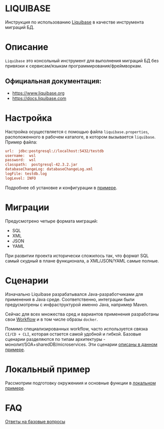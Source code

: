 # LIQUIBASE

Инструкция по использованию [Liquibase](https://www.liquibase.org) в качестве инструмента миграций БД.

# Описание

`Liquibase` это консольный инструмент для выполнения миграций БД без привязки к сервисам/языкам программирования/фреймворкам.
<br/>

## Официальная документация: 
- https://www.liquibase.org
- https://docs.liquibase.com

# Настройка

Настройка осуществляется с помощью файла `liquibase.properties`, расположенного в рабочем каталоге, в котором вызывается `liquibase`. <br/>
Пример файла:
```ini
url:  jdbc:postgresql://localhost:5432/testdb
username:  wsl  
password:  wsl 
classpath:  postgresql-42.3.2.jar
databaseChangeLog: databaseChangeLog.xml
logFile: testdb.log
logLevel: INFO
```

Подробнее об установке и конфигурации в [примере](./demo/README.md).

# Миграции

Предусмотрено четыре формата миграций:

- SQL
- XML
- JSON
- YAML

При развитии проекта исторически сложилось так, что формат SQL самый скудный в плане функционала, а XML/JSON/YAML самые полные.<br/>

# Сценарии

Изначально Liquibase разрабатывался Java-разработчиками для применения в Java среде. Соответственно, интеграции были предусмотрены с инфраструктурой именно Java, например Maven.

Сейчас для всех множества сред и вариантов применения разработаны свои [Workflow](https://docs.liquibase.com/workflows/liquibase-community/home.html) и в том числе образы `docker`.

Помимо специализированных workflow, часто используется связка `CI/CD + CLI`, которая остается самой удобной и гибкой. Базовые сценарии разделяются по типам архитектуры - монолит/SOA+sharedDB/microservices. Эти сценарии [описаны в данном примере](./workflow/README.md).
 
# Локальный пример

Рассмотрим подготовку окружениия и основные функции в [локальном примере](./demo/README.md).

# FAQ

[Ответы на базовые вопросы](./workflow/faq.md)
